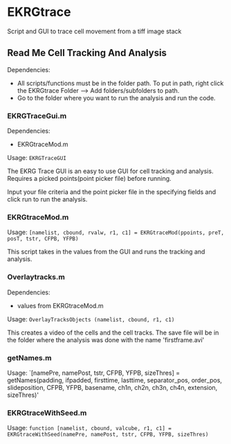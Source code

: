 EKRGtrace
=========

Script and GUI to trace cell movement from a tiff image stack

## Read Me Cell Tracking And Analysis

Dependencies:
* All scripts/functions must be in the folder path. To put in path, right click the EKRGtrace Folder --> Add folders/subfolders to path.
* Go to the folder where you want to run the analysis and run the code.

### EKRGTraceGui.m

Dependencies:
* EKRGtraceMod.m

Usage:
`EKRGTraceGUI`

The EKRG Trace GUI is an easy to use GUI for cell tracking and analysis.
Requires a picked points(point picker file) before running.

Input your file criteria and the point picker file in the specifying fields and click run to run the analysis.

### EKRGtraceMod.m

Usage:
`[namelist, cbound, rvalw, r1, c1] = EKRGtraceMod(ppoints, preT, posT, tstr, CFPB, YFPB)`

This script takes in the values from the GUI and runs the tracking and analysis.

### Overlaytracks.m

Dependencies:
* values from EKRGtraceMod.m

Usage:
`OverlayTracksObjects (namelist, cbound, r1, c1)`

This creates a video of the cells and the cell tracks. The save file will be in the folder where the analysis was done with the name 'firstframe.avi'

### getNames.m

Usage:
`[namePre, namePost, tstr, CFPB, YFPB, sizeThres] = getNames(padding, ifpadded, firsttime, lasttime, separator_pos, order_pos, slideposition, CFPB, YFPB, basename, ch1n, ch2n, ch3n, ch4n, extension, sizeThres)'


### EKRGtraceWithSeed.m

Usage:
`function [namelist, cbound, valcube, r1, c1] = EKRGtraceWithSeed(namePre, namePost, tstr, CFPB, YFPB, sizeThres)`
